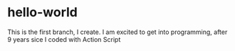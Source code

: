 # hello-world
This is the first branch, I create. I am excited to get into programming, after 9 years sice I coded with Action Script
